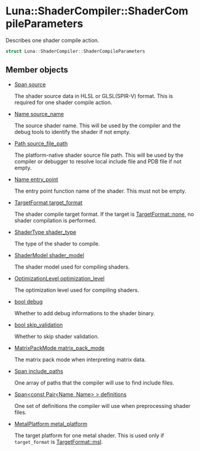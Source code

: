 # Luna::ShaderCompiler::ShaderCompileParameters
Describes one shader compile action. 

```c++
struct Luna::ShaderCompiler::ShaderCompileParameters
```

## Member objects
* [Span<const c8> source](struct_luna_1_1_shader_compiler_1_1_shader_compile_parameters_1abe616ba416cca2bfd033bc2809a00566.md)

    The shader source data in HLSL or GLSL(SPIR-V) format. This is required for one shader compile action. 

* [Name source_name](struct_luna_1_1_shader_compiler_1_1_shader_compile_parameters_1a4990cc10bd3d7e8c4cba1e581577ba2a.md)

    The source shader name. This will be used by the compiler and the debug tools to identify the shader if not empty. 

* [Path source_file_path](struct_luna_1_1_shader_compiler_1_1_shader_compile_parameters_1aa56b4a2e68124df0490a8b2637a7cb42.md)

    The platform-native shader source file path. This will be used by the compiler or debugger to resolve local include file and PDB file if not empty. 

* [Name entry_point](struct_luna_1_1_shader_compiler_1_1_shader_compile_parameters_1a032e067b21a279dbc13d9b1dd9282e5b.md)

    The entry point function name of the shader. This must not be empty. 

* [TargetFormat target_format](struct_luna_1_1_shader_compiler_1_1_shader_compile_parameters_1a5e29d3fb9766ab0a01ec63afc0f7aa08.md)

    The shader compile target format. If the target is [TargetFormat::none](group___shader_compiler_1gga4cad2b3eee9b7fe13c80ad2f66885bd2a334c4a4c42fdb79d7ebc3e73b517e6f8.md), no shader compilation is performed. 

* [ShaderType shader_type](struct_luna_1_1_shader_compiler_1_1_shader_compile_parameters_1aa593e4825886e123f5bae82643543c10.md)

    The type of the shader to compile. 

* [ShaderModel shader_model](struct_luna_1_1_shader_compiler_1_1_shader_compile_parameters_1a83cb08b911ed627d04e5bf20fa963080.md)

    The shader model used for compiling shaders. 

* [OptimizationLevel optimization_level](struct_luna_1_1_shader_compiler_1_1_shader_compile_parameters_1a0d5f1d432c916dbd046f1b6eb6b46b50.md)

    The optimization level used for compiling shaders. 

* [bool debug](struct_luna_1_1_shader_compiler_1_1_shader_compile_parameters_1a398527b3e9e358c345c5047b16871957.md)

    Whether to add debug informations to the shader binary. 

* [bool skip_validation](struct_luna_1_1_shader_compiler_1_1_shader_compile_parameters_1a501f5201e51696c282db7c03e512ca68.md)

    Whether to skip shader validation. 

* [MatrixPackMode matrix_pack_mode](struct_luna_1_1_shader_compiler_1_1_shader_compile_parameters_1ae8044d265b93a3d41cf8775397c02570.md)

    The matrix pack mode when interpreting matrix data. 

* [Span<const Path> include_paths](struct_luna_1_1_shader_compiler_1_1_shader_compile_parameters_1a13da1249d4f9dd20f94562ed6257c4e8.md)

    One array of paths that the compiler will use to find include files. 

* [Span<const Pair<Name, Name> > definitions](struct_luna_1_1_shader_compiler_1_1_shader_compile_parameters_1af267c8675d2abb4fe0a07d935e407d69.md)

    One set of definitions the compiler will use when preprocessing shader files. 

* [MetalPlatform metal_platform](struct_luna_1_1_shader_compiler_1_1_shader_compile_parameters_1a0f084e9bfbcbcfb8da4a830c68f7731b.md)

    The target platform for one metal shader. This is used only if `target_format` is [TargetFormat::msl](group___shader_compiler_1gga4cad2b3eee9b7fe13c80ad2f66885bd2a8cf205e11d5eb3c998ac34958304c608.md). 

